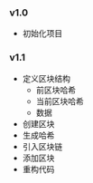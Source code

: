 ### v1.0
  * 初始化项目
  
### v1.1
  * 定义区块结构
    * 前区块哈希
    * 当前区块哈希
    * 数据
  * 创建区块
  * 生成哈希
  * 引入区块链
  * 添加区块
  * 重构代码


